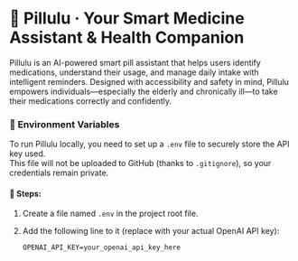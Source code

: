 # 💊 Pillulu · Your Smart Medicine Assistant & Health Companion

Pillulu is an AI-powered smart pill assistant that helps users identify medications, understand their usage, and manage daily intake with intelligent reminders. Designed with accessibility and safety in mind, Pillulu empowers individuals—especially the elderly and chronically ill—to take their medications correctly and confidently.

### 🔐 Environment Variables

To run Pillulu locally, you need to set up a `.env` file to securely store the API key used.  
This file will not be uploaded to GitHub (thanks to `.gitignore`), so your credentials remain private.

#### 🔧 Steps:

1. Create a file named `.env` in the project root file.
2. Add the following line to it (replace with your actual OpenAI API key):

   ```env
   OPENAI_API_KEY=your_openai_api_key_here
